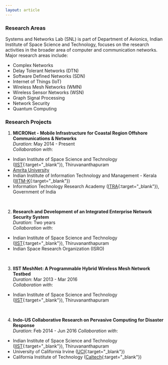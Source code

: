 ```yaml
---
layout: article
---
```


### Research Areas

Systems and Networks Lab (SNL) is part of Department of Avionics, 
Indian Institute of Space Science and Technology, focuses on the 
research activities in the broader area of computer and 
communication networks. Major research areas include:

* Complex Networks
* Delay Tolerant Networks (DTN)
* Software Defined Networks (SDN)
* Internet of Things (IoT)
* Wireless Mesh Networks (WMN)
* Wireless Sensor Networks (WSN)
* Graph Signal Processing
* Network Security
* Quantum Computing

### Research Projects

1. **MICRONet - Mobile Infrastructure for Coastal Region Offshore Communications & Networks**  
*Duration*: May 2014 - Present  
*Collaboration with*: 
* Indian Institute of Space Science and Technology ([IIST](https://www.iist.ac.in){:target="_blank"}), Thiruvananthapuram
* [Amrita University](https://www.amrita.edu)
* Indian Institute of Information Technology and Management - Kerala ([IIITM-K](http://www.iiitmk.ac.in){:target="_blank"})
* Information Technology Research Academy ([ITRA](http://itra.medialabasia.in){:target="_blank"}), Government of India  
<br>

2. **Research and Development of an Integrated Enterprise Network Security System**  
*Duration*: Two years  
*Collaboration with*:  
* Indian Institute of Space Science and Technology ([IIST](https://www.iist.ac.in){:target="_blank"}), Thiruvananthapuram
* Indian Space Research Organization (ISRO)  
<br>

3. **IIST MeshNet: A Programmable Hybrid Wireless Mesh Network Testbed**  
*Duration*: Mar 2013 - Mar 2016  
*Collaboration with*: 
* Indian Institute of Space Science and Technology ([IIST](https://www.iist.ac.in){:target="_blank"}), Thiruvananthapuram  
<br>

4. **Indo-US Collaborative Research on Pervasive Computing for Disaster Response**  
*Duration*: Feb 2014 - Jun 2016 
*Collaboration with*: 
* Indian Institute of Space Science and Technology ([IIST](https://www.iist.ac.in){:target="_blank"}), Thiruvananthapuram
* University of California Irvine ([UCI](https://uci.edu){:target="_blank"})
* California Institute of Technology ([Caltech](https://www.caltech.edu){:target="_blank"})  
<br>




